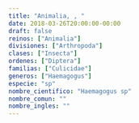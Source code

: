 ```yaml
---
title: "Animalia, , "
date: 2018-03-26T20:00:00-00:00
draft: false
reinos: ["Animalia"]
divisiones: ["Arthropoda"]
clases: ["Insecta"]
ordenes: ["Diptera"]
familias: ["Culicidae"]
generos: ["Haemagogus"]
especie: "sp"
nombre_cientifico: "Haemagogus sp"
nombre_comun: ""
nombre_ingles: ""
---
```

